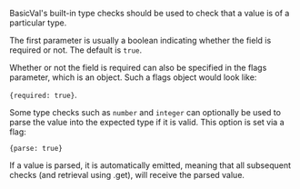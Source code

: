 BasicVal's built-in type checks should be used to check that a value is of a particular type.

The first parameter is usually a boolean indicating whether the field is required or not. The default is ```true```. 

Whether or not the field is required can also be specified in the flags parameter, which is an object. Such a flags object would look like:

```{required: true}```.

Some type checks such as ```number``` and ```integer``` can optionally be used to parse the value into the expected type if it is valid. This option is set via a flag:

```{parse: true}```

If a value is parsed, it is automatically emitted, meaning that all subsequent checks (and retrieval using .get), will receive the parsed value.